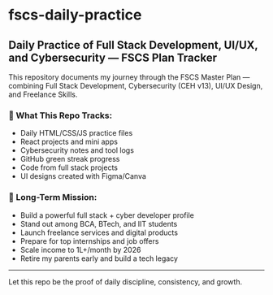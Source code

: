 # fscs-daily-practice
Daily Practice of Full Stack Development, UI/UX, and Cybersecurity — FSCS Plan Tracker
---

This repository documents my journey through the FSCS Master Plan — combining Full Stack Development, Cybersecurity (CEH v13), UI/UX Design, and Freelance Skills.

### 🎯 What This Repo Tracks:
- Daily HTML/CSS/JS practice files  
- React projects and mini apps  
- Cybersecurity notes and tool logs  
- GitHub green streak progress  
- Code from full stack projects  
- UI designs created with Figma/Canva  

### 🚀 Long-Term Mission:
- Build a powerful full stack + cyber developer profile  
- Stand out among BCA, BTech, and IIT students  
- Launch freelance services and digital products  
- Prepare for top internships and job offers  
- Scale income to 1L+/month by 2026  
- Retire my parents early and build a tech legacy

---

Let this repo be the proof of daily discipline, consistency, and growth.
